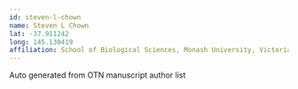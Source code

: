 ```yaml
---
id: steven-l-chown
name: Steven L Chown
lat: -37.911242
long: 145.130419
affiliation: School of Biological Sciences, Monash University, Victoria, Australia
---
```


Auto generated from OTN manuscript author list

